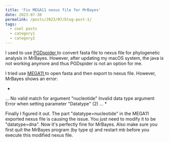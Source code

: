 ```yaml
---
title: 'Fix MEGA11 nexus file for MrBayes'
date: 2023-07-30
permalink: /posts/2023/07/blog-post-1/
tags:
  - cool posts
  - category1
  - category2
---
```


I used to use <a href="http://www.cmpg.unibe.ch/software/PGDSpider/"> PGDspider </a> to convert fasta file to nexus file for phylogenetic analysis in MrBayes. However, after updating my macOS system, the java is not working anymore and thus PGDspider is not an option for me. 

I tried use <a href="https://www.megasoftware.net"> MEGA11 </a> to open fasta and then export to nexus file. However, MrBayes shows an error: 

*
...
No valid match for argument "nucleotide"
Invalid data type argument
Error when setting parameter "Datatype" (2)
...
*

Finally I figured it out. The part "datatype=nucleotide" in the MEGA11 exported nexus file is causing the issue. You just need to modify it to be "datatype=dna". Now it's perfectly fine for MrBayes. Also make sure you first quit the MrBayes program (by type q) and restart mb before you execute this modified nexus file. 


